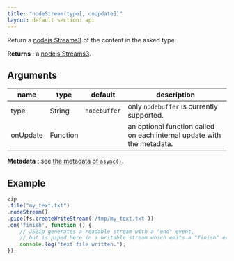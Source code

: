 ```yaml
---
title: "nodeStream(type[, onUpdate])"
layout: default section: api
---
```


Return a [nodejs Streams3](https://github.com/nodejs/readable-stream)
of the content in the asked type.

__Returns__ : a [nodejs Streams3](https://github.com/nodejs/readable-stream).

## Arguments

name     | type     | default      | description
---------|----------|--------------|------------
type     | String   | `nodebuffer` | only `nodebuffer` is currently supported.
onUpdate | Function |              | an optional function called on each internal update with the metadata.

__Metadata__ :
see [the metadata of `async()`]({{site.baseurl}}/documentation/api_zipobject/async.html#onupdate-callback).

## Example

```js
zip
.file("my_text.txt")
.nodeStream()
.pipe(fs.createWriteStream('/tmp/my_text.txt'))
.on('finish', function () {
    // JSZip generates a readable stream with a "end" event,
    // but is piped here in a writable stream which emits a "finish" event.
    console.log("text file written.");
});
```
